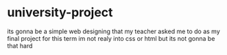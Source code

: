 # university-project
its gonna be a simple web designing that my teacher asked me to do as my final project for this term
im not realy into css or html
but its not gonna be that hard

